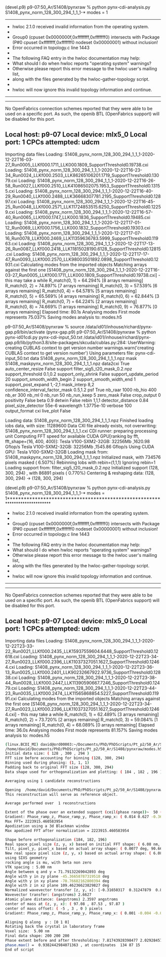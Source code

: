 (devel.p9) p9-07:50_Ar/S1408/pynxraw % python pynx-cdi-analysis.py S1408_pynx_norm_128_300_294_1_1_1-* modes = 1
****************************************************************************
* hwloc 2.1.0 received invalid information from the operating system.
*
* Group0 (cpuset 0x0000000f,0xffffffff,0xfffffff0) intersects with Package (P#0 cpuset 0xffffffff,0xfffffff0 nodeset 0x00000001) without inclusion!
* Error occurred in topology.c line 1443
*
* The following FAQ entry in the hwloc documentation may help:
*   What should I do when hwloc reports "operating system" warnings?
* Otherwise please report this error message to the hwloc user's mailing list,
* along with the files generated by the hwloc-gather-topology script.
* 
* hwloc will now ignore this invalid topology information and continue.
****************************************************************************
--------------------------------------------------------------------------
No OpenFabrics connection schemes reported that they were able to be
used on a specific port.  As such, the openib BTL (OpenFabrics
support) will be disabled for this port.

  Local host:           p9-07
  Local device:         mlx5_0
  Local port:           1
  CPCs attempted:       udcm
--------------------------------------------------------------------------
Importing data files
Loading: S1408_pynx_norm_128_300_294_1_1_1-2020-12-22T16-03-27_Run0005_LLKf000.1711_LLK000.1809_SupportThreshold0.19738.cxi
Loading: S1408_pynx_norm_128_300_294_1_1_1-2020-12-22T16-23-34_Run0024_LLKf000.2503_LLK86265106201.1719_SupportThreshold0.13079.cxi
Loading: S1408_pynx_norm_128_300_294_1_1_1-2020-12-22T16-26-58_Run0027_LLKf000.2510_LLK41086502075.1953_SupportThreshold0.13155.cxi
Loading: S1408_pynx_norm_128_300_294_1_1_1-2020-12-22T16-40-29_Run0040_LLKf000.2488_LLK36668307781.2195_SupportThreshold0.12897.cxi
Loading: S1408_pynx_norm_128_300_294_1_1_1-2020-12-22T16-45-25_Run0048_LLKf000.2571_LLK11724853515.6250_SupportThreshold0.12259.cxi
Loading: S1408_pynx_norm_128_300_294_1_1_1-2020-12-22T16-57-40_Run0065_LLKf000.1747_LLK000.1836_SupportThreshold0.19485.cxi
Loading: S1408_pynx_norm_128_300_294_1_1_1-2020-12-22T17-01-12_Run0069_LLKf000.1756_LLK000.1832_SupportThreshold0.19303.cxi
Loading: S1408_pynx_norm_128_300_294_1_1_1-2020-12-22T17-07-16_Run0078_LLKf000.2469_LLK11359636783.5999_SupportThreshold0.11963.cxi
Loading: S1408_pynx_norm_128_300_294_1_1_1-2020-12-22T17-13-26_Run0087_LLKf000.2418_LLK11815028190.6128_SupportThreshold0.12815.cxi
Loading: S1408_pynx_norm_128_300_294_1_1_1-2020-12-22T17-17-47_Run0093_LLKf000.2570_LLK98003501892.0898_SupportThreshold0.12931.cxi
Calculating modes from the imported objects
Matching arrays against the first one [S1408_pynx_norm_128_300_294_1_1_1-2020-12-22T16-03-27_Run0005_LLKf000.1711_LLK000.1809_SupportThreshold0.19738.cxi] - this may take a while
R_match(0, 1) = 64.294% [8 arrays remaining]
R_match(0, 2) = 74.897% [7 arrays remaining]
R_match(0, 3) = 57.539% [6 arrays remaining]
R_match(0, 4) = 64.578% [5 arrays remaining]
R_match(0, 5) = 65.569% [4 arrays remaining]
R_match(0, 6) = 62.844% [3 arrays remaining]
R_match(0, 7) = 64.224% [2 arrays remaining]
R_match(0, 8) = 74.669% [1 arrays remaining]
R_match(0, 9) = 76.877% [0 arrays remaining]
Elapsed time:   80.1s
Analysing modes
First mode represents 75.037%
Saving modes analysis to: modes.h5



p9-07:50_Ar/S1408/pynxraw % source /data/id01/inhouse/richard/pynx-gap.p9/bin/activate
(pynx-gap.p9) p9-07:50_Ar/S1408/pynxraw % python pynx-id01cdi.py pynx-cdi-input_50.txt
/data/id01/inhouse/richard/pynx-gap.p9/lib/python3.8/site-packages/skcuda/cublas.py:284: UserWarning: creating CUBLAS context to get version number
  warnings.warn('creating CUBLAS context to get version number')
Using parameters file:  pynx-cdi-input_50.txt
data S1408_pynx_norm_128_300_294_1_1_1.npz
mask S1408_maskpynx_norm_128_300_294_1_1_1.npz
data2cxi True
auto_center_resize False
support filter_sig5_t20_mask_0.2.npz
support_threshold 0.1,0.2
support_only_shrink False
support_update_period 20
support_smooth_width_begin 2
support_smooth_width_end 1
support_post_expand 1,-2,1
mask_interp 8,2
confidence_interval_factor_mask 0.5,1.2
psf True
nb_raar 1000
nb_hio 400
nb_er 300
nb_ml 0
nb_run 50
nb_run_keep 5
zero_mask False
crop_output 0
positivity False
beta 0.9
detwin False
rebin 1,1,1
detector_distance 0.84
pixel_size_detector 55e-6
wavelength 1.3775e-10
verbose 100
output_format cxi
live_plot False

Loading data:  S1408_pynx_norm_128_300_294_1_1_1.npz
Finished loading iobs data, with size: 11289600
Data CXI file already exists, not overwriting:  S1408_pynx_norm_128_300_294_1_1_1.cxi
CDI runner: preparing processing unit
Computing FFT speed for available CUDA GPU[ranking by fft, fft_shape=(16, 400, 400)]:
                                        Tesla V100-SXM2-32GB: 32256Mb ,1620.98 Gflop/s
                                        Tesla V100-SXM2-32GB: 32256Mb ,1545.86 Gflop/s
Using CUDA GPU: Tesla V100-SXM2-32GB
Loading mask from:  S1408_maskpynx_norm_128_300_294_1_1_1.npz
Initialized mask, with 734576 pixels masked ( 6.507%)
Rebinning Iobs with rebin=(1,1,1)
Ignoring rebin=1
Loading support from:  filter_sig5_t20_mask_0.2.npz
Initialized support  (128, 300, 294) , with 86891 pixels ( 0.770%)
Centering & reshaping data: (128, 300, 294) -> (128, 300, 294)


(devel.p9) p9-07:50_Ar/S1408/pynxraw % python pynx-cdi-analysis.py S1408_pynx_norm_128_300_294_1_1_1-* modes = 1****************************************************************************
* hwloc 2.1.0 received invalid information from the operating system.
*
* Group0 (cpuset 0x0000000f,0xffffffff,0xfffffff0) intersects with Package (P#0 cpuset 0xffffffff,0xfffffff0 nodeset 0x00000001) without inclusion!
* Error occurred in topology.c line 1443
*
* The following FAQ entry in the hwloc documentation may help:
*   What should I do when hwloc reports "operating system" warnings?
* Otherwise please report this error message to the hwloc user's mailing list,
* along with the files generated by the hwloc-gather-topology script.
* 
* hwloc will now ignore this invalid topology information and continue.
****************************************************************************
--------------------------------------------------------------------------
No OpenFabrics connection schemes reported that they were able to be
used on a specific port.  As such, the openib BTL (OpenFabrics
support) will be disabled for this port.

  Local host:           p9-07
  Local device:         mlx5_0
  Local port:           1
  CPCs attempted:       udcm
--------------------------------------------------------------------------
Importing data files
Loading: S1408_pynx_norm_128_300_294_1_1_1-2020-12-22T23-33-22_Run0021_LLKf000.2435_LLK15937559604.6448_SupportThreshold0.12618.cxi
Loading: S1408_pynx_norm_128_300_294_1_1_1-2020-12-22T23-34-27_Run0023_LLKf000.2396_LLK11037327051.1627_SupportThreshold0.12464.cxi
Loading: S1408_pynx_norm_128_300_294_1_1_1-2020-12-22T23-36-13_Run0025_LLKf000.2401_LLK90232667922.9736_SupportThreshold0.12838.cxi
Loading: S1408_pynx_norm_128_300_294_1_1_1-2020-12-22T23-38-44_Run0028_LLKf000.2447_LLK11390590667.7246_SupportThreshold0.12479.cxi
Loading: S1408_pynx_norm_128_300_294_1_1_1-2020-12-22T23-44-23_Run0035_LLKf000.2474_LLK11565868854.5227_SupportThreshold0.11991.cxi
Calculating modes from the imported objects
Matching arrays against the first one [S1408_pynx_norm_128_300_294_1_1_1-2020-12-22T23-34-27_Run0023_LLKf000.2396_LLK11037327051.1627_SupportThreshold0.12464.cxi] - this may take a while
R_match(0, 1) = 62.489% [3 arrays remaining]
R_match(0, 2) = 73.720% [2 arrays remaining]
R_match(0, 3) = 59.084% [1 arrays remaining]
R_match(0, 4) = 68.089% [0 arrays remaining]
Elapsed time:   36.0s
Analysing modes
First mode represents 81.157%
Saving modes analysis to: modes.h5

```bash
(linux.BCDI_MI) david@ord00003:~/Documents/PhD/PhDScripts/Pt_p2/50_Ar/S1408/pynxraw$ python strain_old.py 
/home/david/Documents/PhD/PhDScripts/Pt_p2/50_Ar/S1408/pynxraw/modes.h5
Initial data size: ( 128 , 300 , 294 )
FFT size before accounting for binning (128, 300, 294)
Binning used during phasing: (1, 1, 1)
Padding back to original FFT size (128, 300, 294)
Data shape used for orthogonalization and plotting: ( 184 , 182 , 196 )

Averaging using 1 candidate reconstructions

Opening  /home/david/Documents/PhD/PhDScripts/Pt_p2/50_Ar/S1408/pynxraw/modes.h5
This reconstruction will serve as reference object.

Average performed over  1 reconstructions

Extent of the phase over an extended support (ceil(phase range))~  50 (rad)
Gradient: Phase_ramp_z, Phase_ramp_y, Phase_ramp_x: ( 0.014 0.627 -0.369 ) rad
Max FFT= 2223915.460583954
Apodization using a 3d Blackman window
Max apodized FFT after normalization = 2223915.460583954

Shape before orthogonalization (184, 182, 196)
Real space pixel size (z, y, x) based on initial FFT shape: ( 6.08 nm, 10.95 nm, 11.18 nm )
Tilt, pixel_y, pixel_x based on actual array shape: ( 0.0077 deg, 90.66 um, 82.50 um)
New real space pixel size (z, y, x) based on actual array shape: ( 6.08  nm, 10.95 nm, 11.18 nm )
using SIXS geometry
rocking angle is mu, with beta non zero
VTK spacing : 5.00 nm
Angle between q and y = 71.79132269042893 deg
Angle with y in zy plane -45.36658787319518 deg
Angle with y in xy plane -70.76682162800394 deg
Angle with z in xz plane 109.46236623829827 deg
Normalized wavevector transfer [z, y, x]: [-0.31650317  0.31247879  0.89564655]
Wavevector transfer: (angstroms) 2.6627
Atomic plane distance: (angstroms) 2.3597 angstroms
center of mass at (z, y, x): ( 97.08 , 87.53 , 97.87 )
center of mass offset: ( -5 , 3 , 0 ) pixels
Gradient: Phase_ramp_z, Phase_ramp_y, Phase_ramp_x: ( 0.001 -0.004 -0.001 ) rad

Aligning Q along  y : [0 1 0]
Rotating back the crystal in laboratory frame
Voxel size:  5.00 nm
Final data shape: 200 200 200
Phase extent before and after thresholding: 7.81743928398477 2.0292845789869727
phase.max() =  0.9382442984071363 , at coordinates  134 87 15
End of script
```